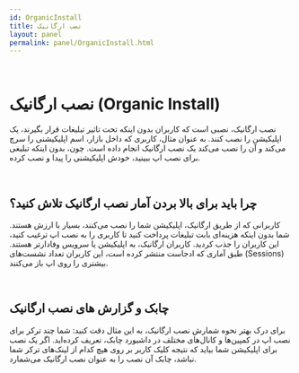 ```yaml
---  
id: OrganicInstall  
title: نصب ارگانیک  
layout: panel
permalink: panel/OrganicInstall.html  
---  
```


<br>


# نصب ارگانیک (Organic Install) 

نصب ارگانیک، نصبی است که کاربران بدون  اینکه تحت تاثیر تبلیغات قرار بگیرند، یک اپلیکیشن را نصب کنند. به عنوان مثال، کاربری که داخل بازار، اسم اپلیکیشنی را سرچ می‌کند و آن را نصب می‌کند یک نصب ارگانیک انجام داده است. چون، بدون اینکه تبلیغی برای نصب اپ ببینید، خودش اپلیکیشنی را پیدا و نصب کرده.

<br>

##  چرا باید برای بالا بردن آمار نصب ارگانیک تلاش کنید؟ 

کاربرانی که از طریق ارگانیک، اپلیکیشن شما را نصب می‌کنند، بسیار با ارزش هستند. 
شما بدون اینکه هزینه‌ای بابت تبلیغات پرداخت کنید تا کاربری را به نصب اپ ترغیب کنید، این کاربران را جذب کردید. کاربران ارگانیک، به اپلیکیشن یا سرویس وفادارتر هستند. طبق آماری که ادجاست منتشر کرده است، این کاربران تعداد نشست‌های (Sessions)  بیشتری را روی اپ باز می‌کنند. 


<br>


## چابک و گزارش ‌های نصب ارگانیک 

برای درک بهتر نحوه شمارش نصب ارگانیک، به این مثال دقت کنید: 
شما چند ترکر برای نصب اپ در کمپین‌ها و کانال‌های مختلف در داشبورد چابک، تعریف کرده‌اید. اگر یک نصب برای اپلیکیشن شما بیاید که نتیجه کلیک کاربر بر روی هیچ کدام از لینک‌های ترکر شما نباشد، چابک آن نصب را به عنوان نصب ارگانیک می‌شمارد. 


<br>
